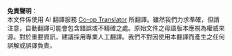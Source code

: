 <!--
CO_OP_TRANSLATOR_METADATA:
{
  "original_hash": "8392e4df324896aa1cc85c934390cee3",
  "translation_date": "2025-05-13T02:27:51+00:00",
  "source_file": "palettes/default-palettes.md",
  "language_code": "tw"
}
-->


**免責聲明**：  
本文件係使用 AI 翻譯服務 [Co-op Translator](https://github.com/Azure/co-op-translator) 所翻譯。雖然我們力求準確，但請注意，自動翻譯可能會包含錯誤或不精確之處。原始文件之母語版本應視為權威來源。對於重要資訊，建議採用專業人工翻譯。我們不對因使用本翻譯而產生之任何誤解或誤譯負責。